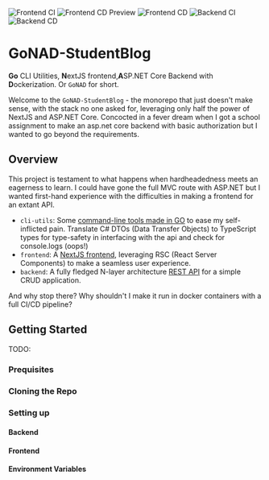![Frontend CI](https://github.com/SQUASHD/GoNAD-StudentBlog/actions/workflows/ci-frontend.yml/badge.svg)
![Frontend CD Preview](https://github.com/SQUASHD/GoNAD-StudentBlog/actions/workflows/cd-frontend-preview.yml/badge.svg)
![Frontend CD](https://github.com/SQUASHD/GoNAD-StudentBlog/actions/workflows/cd-frontend-prod.yml/badge.svg)
![Backend CI](https://github.com/SQUASHD/GoNAD-StudentBlog/actions/workflows/ci-backend.yml/badge.svg)
![Backend CD](https://github.com/SQUASHD/GoNAD-StudentBlog/actions/workflows/cd-backend.yml/badge.svg)

# GoNAD-StudentBlog

**Go** CLI Utilities, **N**extJS frontend,**A**SP.NET Core Backend with **D**ockerization. Or `GoNAD` for short.

Welcome to the `GoNAD-StudentBlog` - the monorepo that just doesn't make sense, with the stack no one asked for, leveraging only half the power of NextJS and ASP.NET Core.
Concocted in a fever dream when I got a school assignment to make an asp.net core backend with basic authorization
but I wanted to go beyond the requirements.

## Overview

This project is testament to what happens when hardheadedness meets an eagerness to learn. I could have gone the
full MVC route with ASP.NET but I wanted first-hand experience with the difficulties in making a frontend for an extant
API.

- `cli-utils`: Some [command-line tools made in GO](./cli-utils/) to ease my self-inflicted pain. Translate C# DTOs (Data Transfer Objects) to TypeScript types for type-safety in interfacing with the api and check for console.logs (oops!)
- `frontend`: A [NextJS frontend](./frontend/), leveraging RSC (React Server Components) to make a seamless user experience.
- `backend`: A fully fledged N-layer architecture [REST API](./backend/) for a simple CRUD application.

And why stop there? Why shouldn't I make it run in docker containers with a full CI/CD pipeline?

## Getting Started

TODO:

### Prequisites

### Cloning the Repo

### Setting up

#### Backend

#### Frontend

#### Environment Variables
